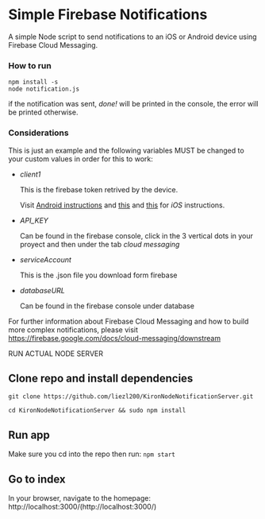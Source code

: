 # Simple Firebase Notifications
A simple Node script to send notifications to an iOS or Android device using Firebase Cloud Messaging.

### How to run

```shell
npm install -s
node notification.js
```

if the notification was sent, _done!_ will be printed in the console, the error will be printed otherwise.

### Considerations

This is just an example and the following variables MUST be changed to your custom values in order for this to work:

- *client1*

    This is the firebase token retrived by the device.

    Visit [Android instructions](https://goo.gl/MnoHLu) and [this](https://goo.gl/IkFPsC) and [this](https://goo.gl/AVzi5g) for _iOS_ instructions.


- *API_KEY*

    Can be found in the firebase console, click in the 3 vertical dots in your proyect and then under the tab _cloud messaging_

- *serviceAccount*

    This is the .json file you download form firebase

- *databaseURL*

    Can be found in the firebase console under database



For further information about Firebase Cloud Messaging and how to build more complex notifications, please visit
https://firebase.google.com/docs/cloud-messaging/downstream


RUN ACTUAL NODE SERVER
## Clone repo and install dependencies
```git clone https://github.com/liezl200/KironNodeNotificationServer.git```

```cd KironNodeNotificationServer && sudo npm install```

## Run app
Make sure you cd into the repo then run: ```npm start```

## Go to index
In your browser, navigate to the homepage: http://localhost:3000/(http://localhost:3000/)
